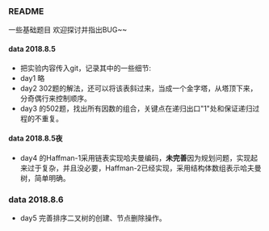 
### README

一些基础题目
欢迎探讨并指出BUG~~


#### data 2018.8.5

* 把实验内容传入git，记录其中的一些细节:
* day1 略
* day2 302题的解法，还可以将该表斜过来，当成一个金字塔，从塔顶下来，分奇偶行来控制顺序。
* day3 的502题，找出所有因数的组合，关键点在递归出口"1"处和保证递归过程的不重复。

#### data 2018.8.5夜
* day4 的Haffman-1采用链表实现哈夫曼编码，**未完善**因为规划问题，实现起来过于复杂，并且没必要，Haffman-2已经实现，采用结构体数组表示哈夫曼树，简单明确。

### data 2018.8.6
* day5 完善排序二叉树的创建、节点删除操作。
